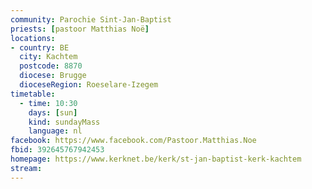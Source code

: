```yaml
---
community: Parochie Sint-Jan-Baptist
priests: [pastoor Matthias Noë]
locations:
- country: BE
  city: Kachtem
  postcode: 8870
  diocese: Brugge
  dioceseRegion: Roeselare-Izegem
timetable:
  - time: 10:30
    days: [sun]
    kind: sundayMass
    language: nl
facebook: https://www.facebook.com/Pastoor.Matthias.Noe
fbid: 392645767942453
homepage: https://www.kerknet.be/kerk/st-jan-baptist-kerk-kachtem
stream:
---
```

